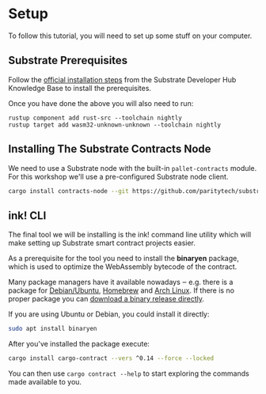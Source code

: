 Setup
===

To follow this tutorial, you will need to set up some stuff on your computer.

## Substrate Prerequisites

Follow the
[official installation steps](https://substrate.dev/docs/en/knowledgebase/getting-started/) from the
Substrate Developer Hub Knowledge Base to install the prerequisites.

Once you have done the above you will also need to run:
```
rustup component add rust-src --toolchain nightly
rustup target add wasm32-unknown-unknown --toolchain nightly
```

## Installing The Substrate Contracts Node

We need to use a Substrate node with the built-in `pallet-contracts` module. For this workshop we'll use a pre-configured Substrate node client.

```bash
cargo install contracts-node --git https://github.com/paritytech/substrate-contracts-node.git --tag v0.1.0 --force --locked
```

## ink! CLI

The final tool we will be installing is the ink! command line utility which will make setting up Substrate smart contract projects easier.

As a prerequisite for the tool you need to install the **binaryen** package, which is used to optimize the WebAssembly bytecode of the contract.

Many package managers have it available nowadays ‒ e.g. there is a package for [Debian/Ubuntu](https://tracker.debian.org/pkg/binaryen),
[Homebrew](https://formulae.brew.sh/formula/binaryen) and [Arch Linux](https://archlinux.org/packages/community/x86_64/binaryen/).
If there is no proper package you can [download a binary release directly](https://github.com/WebAssembly/binaryen/releases).

If you are using Ubuntu or Debian, you could install it directly:

```bash
sudo apt install binaryen
```

After you've installed the package execute:

```bash
cargo install cargo-contract --vers ^0.14 --force --locked
```

You can then use `cargo contract --help` to start exploring the commands made available to you.

